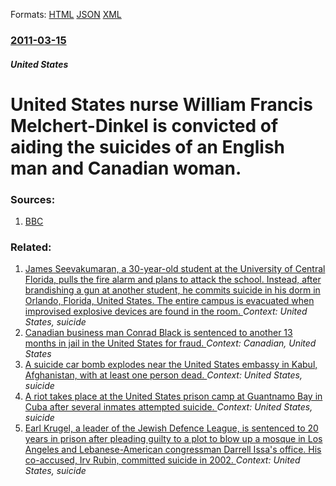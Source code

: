 
Formats: [HTML](/news/2011/03/15/united-states-nurse-william-francis-melchert-dinkel-is-convicted-of-aiding-the-suicides-of-an-english-man-and-canadian-woman.html)  [JSON](/news/2011/03/15/united-states-nurse-william-francis-melchert-dinkel-is-convicted-of-aiding-the-suicides-of-an-english-man-and-canadian-woman.json)  [XML](/news/2011/03/15/united-states-nurse-william-francis-melchert-dinkel-is-convicted-of-aiding-the-suicides-of-an-english-man-and-canadian-woman.xml)  

### [2011-03-15](/news/2011/03/15/index.md)

##### United States
# United States nurse William Francis Melchert-Dinkel is convicted of aiding the suicides of an English man and Canadian woman. 




### Sources:

1. [BBC](http://www.bbc.co.uk/news/mobile/world-us-canada-12754211)

### Related:

1. [James Seevakumaran, a 30-year-old student at the University of Central Florida, pulls the fire alarm and plans to attack the school. Instead, after brandishing a gun at another student, he commits suicide in his dorm in Orlando, Florida, United States. The entire campus is evacuated when improvised explosive devices are found in the room. ](/news/2013/03/18/james-seevakumaran-a-30-year-old-student-at-the-university-of-central-florida-pulls-the-fire-alarm-and-plans-to-attack-the-school-instead.md) _Context: United States, suicide_
2. [Canadian business man Conrad Black is sentenced to another 13 months in jail in the United States for fraud. ](/news/2011/06/24/canadian-business-man-conrad-black-is-sentenced-to-another-13-months-in-jail-in-the-united-states-for-fraud.md) _Context: Canadian, United States_
3. [ A suicide car bomb explodes near the United States embassy in Kabul, Afghanistan, with at least one person dead. ](/news/2008/11/27/a-suicide-car-bomb-explodes-near-the-united-states-embassy-in-kabul-afghanistan-with-at-least-one-person-dead.md) _Context: United States, suicide_
4. [ A riot takes place at the United States prison camp at Guantnamo Bay in Cuba after several inmates attempted suicide. ](/news/2006/05/19/a-riot-takes-place-at-the-united-states-prison-camp-at-guantanamo-bay-in-cuba-after-several-inmates-attempted-suicide.md) _Context: United States, suicide_
5. [ Earl Krugel, a leader of the Jewish Defence League, is sentenced to 20 years in prison after pleading guilty to a plot to blow up a mosque in Los Angeles and Lebanese-American congressman Darrell Issa's office. His co-accused, Irv Rubin, committed suicide in 2002. ](/news/2005/09/23/earl-krugel-a-leader-of-the-jewish-defence-league-is-sentenced-to-20-years-in-prison-after-pleading-guilty-to-a-plot-to-blow-up-a-mosque.md) _Context: United States, suicide_
